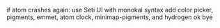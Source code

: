 if atom crashes again:
use Seti UI with monokai syntax
add color picker, pigments, emmet, atom clock, minimap-pigments, and hydrogen
ok bye
